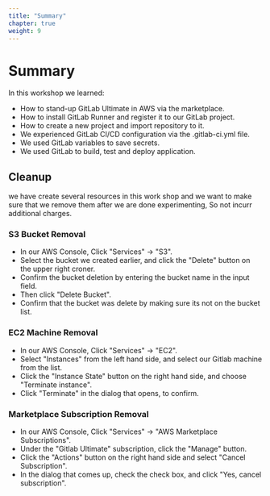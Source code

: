 ```yaml
---
title: "Summary"
chapter: true
weight: 9
---
```


# Summary

In this workshop we learned:

- How to stand-up GitLab Ultimate in AWS via the marketplace.
- How to install GitLab Runner and register it to our GitLab project.
- How to create a new project and import repository to it.
- We experienced GitLab CI/CD configuration via the .gitlab-ci.yml file.
- We used GitLab variables to save secrets.  
- We used GitLab to build, test and deploy application.


## Cleanup

we have create several resources in this work shop and we want to make sure that we remove them after we are done experimenting,
So not incurr additional charges.

### S3 Bucket Removal
- In our AWS Console, Click "Services" -> "S3".
- Select the bucket we created earlier, and click the "Delete" button on the upper right croner.
- Confirm the bucket deletion by entering the bucket name in the input field.
- Then click "Delete Bucket".
- Confirm that the bucket was delete by making sure its not on the bucket list.

### EC2 Machine Removal
- In our AWS Console, Click "Services" -> "EC2".
- Select "Instances" from the left hand side, and select our Gitlab machine from the list.
- Click the "Instance State" button on the right hand side, and choose "Terminate instance".
- Click "Terminate" in the dialog that opens, to confirm.

### Marketplace Subscription Removal
- In our AWS Console, Click "Services" -> "AWS Marketplace Subscriptions".
- Under the "Gitlab Ultimate" subscription, click the "Manage" button.
- Click the "Actions" button on the right hand side and select "Cancel Subscription".
- In the dialog that comes up, check the check box, and click "Yes, cancel subscription".

